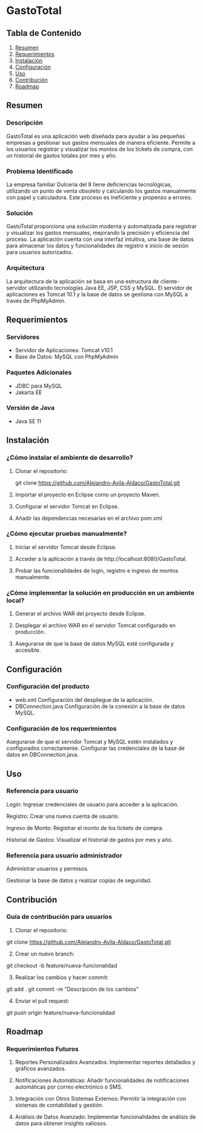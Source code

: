 # GastoTotal

## Tabla de Contenido
1. [Resumen](#resumen)
2. [Requerimientos](#requerimientos)
3. [Instalación](#instalación)
4. [Configuración](#configuración)
5. [Uso](#uso)
6. [Contribución](#contribución)
7. [Roadmap](#roadmap)

## Resumen

### Descripción
GastoTotal es una aplicación web diseñada para ayudar a las pequeñas empresas a gestionar sus gastos mensuales de manera eficiente. Permite a los usuarios registrar y visualizar los montos de los tickets de compra, con un historial de gastos totales por mes y año. 

### Problema Identificado
La empresa familiar Dulcería del 8 tiene deficiencias tecnológicas, utilizando un punto de venta obsoleto y calculando los gastos manualmente con papel y calculadora. Este proceso es ineficiente y propenso a errores.

### Solución
GastoTotal proporciona una solución moderna y automatizada para registrar y visualizar los gastos mensuales, mejorando la precisión y eficiencia del proceso. La aplicación cuenta con una interfaz intuitiva, una base de datos para almacenar los datos y funcionalidades de registro e inicio de sesión para usuarios autorizados.

### Arquitectura
La arquitectura de la aplicación se basa en una estructura de cliente-servidor utilizando tecnologías Java EE, JSP, CSS y MySQL. El servidor de aplicaciones es Tomcat 10.1 y la base de datos se gestiona con MySQL a través de PhpMyAdmin.

## Requerimientos

### Servidores
- Servidor de Aplicaciones: Tomcat v10.1
- Base de Datos: MySQL con PhpMyAdmin

### Paquetes Adicionales
- JDBC para MySQL
- Jakarta EE

### Versión de Java
- Java SE 11

## Instalación

### ¿Cómo instalar el ambiente de desarrollo?
1. Clonar el repositorio:
   
   git clone https://github.com/Alejandro-Avila-Aldaco/GastoTotal.git

2. Importar el proyecto en Eclipse como un proyecto Maven.
   
3. Configurar el servidor Tomcat en Eclipse.

4. Añadir las dependencias necesarias en el archivo pom.xml

### ¿Cómo ejecutar pruebas manualmente?
1. Iniciar el servidor Tomcat desde Eclipse.

2. Acceder a la aplicación a través de http://localhost:8080/GastoTotal.

3. Probar las funcionalidades de login, registro e ingreso de montos manualmente.

### ¿Cómo implementar la solución en producción en un ambiente local?
1. Generar el archivo WAR del proyecto desde Eclipse.

2. Desplegar el archivo WAR en el servidor Tomcat configurado en producción.

3. Asegurarse de que la base de datos MySQL esté configurada y accesible.

## Configuración

### Configuración del producto
- web.xml Configuración del despliegue de la aplicación.
- DBConnection.java Configuración de la conexión a la base de datos MySQL.

### Configuración de los requerimientos
Asegurarse de que el servidor Tomcat y MySQL estén instalados y configurados correctamente.
Configurar las credenciales de la base de datos en DBConnection.java.

## Uso

### Referencia para usuario
Login: Ingresar credenciales de usuario para acceder a la aplicación.

Registro: Crear una nueva cuenta de usuario.

Ingreso de Monto: Registrar el monto de los tickets de compra.

Historial de Gastos: Visualizar el historial de gastos por mes y año.

### Referencia para usuario administrador
Administrar usuarios y permisos.

Gestionar la base de datos y realizar copias de seguridad.

## Contribución

### Guía de contribución para usuarios
1. Clonar el repositorio:
   
  git clone https://github.com/Alejandro-Avila-Aldaco/GastoTotal.git

2. Crear un nuevo branch:
   
  git checkout -b feature/nueva-funcionalidad

3. Realizar los cambios y hacer commit:
   
  git add .
  git commit -m "Descripción de los cambios"

4. Enviar el pull request:
   
  git push origin feature/nueva-funcionalidad

## Roadmap

### Requerimientos Futuros
1. Reportes Personalizados Avanzados: Implementar reportes detallados y gráficos avanzados.

2. Notificaciones Automáticas: Añadir funcionalidades de notificaciones automáticas por correo electrónico o SMS.

3. Integración con Otros Sistemas Externos: Permitir la integración con sistemas de contabilidad y gestión.

4. Análisis de Datos Avanzado: Implementar funcionalidades de análisis de datos para obtener insights valiosos.

